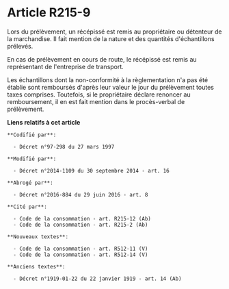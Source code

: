 # Article R215-9

Lors du prélèvement, un récépissé est remis au propriétaire ou détenteur de la marchandise. Il fait mention de la nature et
des quantités d'échantillons prélevés. 

En cas de prélèvement en cours de route, le récépissé est remis au représentant de l'entreprise de transport. 

Les échantillons dont la non-conformité à la règlementation n'a pas été établie sont remboursés d'après leur valeur le jour
du prélèvement toutes taxes comprises. Toutefois, si le propriétaire déclare renoncer au remboursement, il en est fait
mention dans le procès-verbal de prélèvement.

**Liens relatifs à cet article**

	**Codifié par**:

	  - Décret n°97-298 du 27 mars 1997

	**Modifié par**:

	  - Décret n°2014-1109 du 30 septembre 2014 - art. 16

	**Abrogé par**:

	  - Décret n°2016-884 du 29 juin 2016 - art. 8

	**Cité par**:

	  - Code de la consommation - art. R215-12 (Ab)
	  - Code de la consommation - art. R215-2 (Ab)

	**Nouveaux textes**:

	  - Code de la consommation - art. R512-11 (V)
	  - Code de la consommation - art. R512-14 (V)

	**Anciens textes**:

	  - Décret n°1919-01-22 du 22 janvier 1919 - art. 14 (Ab)
